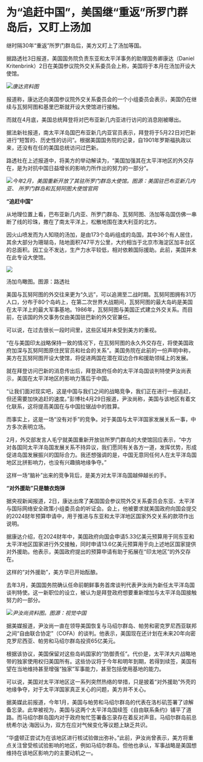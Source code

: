 # 为“追赶中国”，美国继“重返”所罗门群岛后，又盯上汤加

继时隔30年“重返”所罗门群岛后，美方又盯上了汤加等国。

据路透社3日报道，美国国务院负责东亚和太平洋事务的助理国务卿康达（Daniel
Kritenbrink）2日在美国参议院外交关系委员会上称，美国将于本月在汤加开设大使馆。

![](https://inews.gtimg.com/newsapp_bt/0/15788877631/1000)_康达资料图_

报道称，康达还向美国参议院外交关系委员会的一个小组委员会表示，美国仍在继续与瓦努阿图和基里巴斯就开设大使馆进行接触。

而就在4月底，美国总统拜登将对巴布亚新几内亚进行访问的消息刚被曝出。

据法新社报道，南太平洋岛国巴布亚新几内亚官员表示，拜登将于5月22日对巴新进行“短暂的、历史性的访问”。根据美国国务院的记录，自1901年罗斯福执政以来，还没有在任的美国总统访问过巴新。

路透社在上述报道中，将美方的举动解读为，“美国加强其在太平洋地区的外交存在，是为对抗中国日益增长的影响力所作出的努力的一部分”。

![](https://inews.gtimg.com/newsapp_bt/0/15788877633/1000)_今年2月，美国重新开放了其驻所罗门群岛大使馆。图源：美国驻巴布亚新几内亚、
所罗门群岛和瓦努阿图大使馆官网_

**“追赶中国”**

从地理位置上看，巴布亚新几内亚、所罗门群岛、瓦努阿图、汤加等岛国仿佛一串断了线的珍珠，撒在了南太平洋上，松散地围在澳大利亚的北方。

因火山喷发而为人知晓的汤加，是由173个岛屿组成的岛国，其中36个有人居住，其余大部分为珊瑚岛，陆地面积747平方公里，大约相当于北京市海淀区加丰台区的总面积。因工业不发达，生产力水平较低，相对依赖国际援助。此前，美国并未在此专设大使馆。

![](https://inews.gtimg.com/newsapp_bt/0/15788877653/1000)

汤加鸟瞰图。图源：路透社

美国与瓦努阿图的外交往来更为“久远”，可以追溯至二战时期。瓦努阿图拥有31万人口，分布于80个岛屿上，在第二次世界大战期间，瓦努阿图的最大岛屿是美国在太平洋上的最大军事基地。1986年，瓦努阿图与美国正式建立外交关系。而目前，在该国的外交事务仅由美国驻巴新的外交官兼任。

可以说，在过去很长一段时间里，这些区域并未受到美方的重视。

“在与美国印太战略保持一致的情况下，在瓦努阿图的永久外交存在，将使美国政府加深与瓦努阿图原住民官员和社会的关系”。美国务院在此前的一份声明中称，美方在瓦努阿图开设大使馆，将促进两国在潜在双边合作和援助领域上的发展。

就在拜登访问巴新的消息传出后，拜登政府任命的太平洋岛国谈判特使尹汝尚表示，美国在太平洋地区的影响力落后于中国。

“让我们面对现实吧，这是中国与我们之间的战略竞争，我们正在进行一些追赶，但还需要加快追赶的速度。”彭博社4月29日报道，尹汝尚称，美国与该地区有着文化联系，这将提高美国在与中国拉锯战中的胜算。

而事实上，这是一场“没有对手”的竞争。对于美国与太平洋国家发展关系一事，中方多次表明立场。

2月，外交部发言人毛宁就美国重新开放驻所罗门群岛的大使馆回应表示，“中方对各国同太平洋岛国发展关系不持异议，我们愿同有关各方一道，发挥优势，形成促进岛国发展振兴的国际合力。我还想强调的是，中国无意同任何人在太平洋岛国地区比拼影响力，也没有兴趣搞地缘争夺。”

这样一场“脑补”出来的竞争背后，是美方对太平洋岛国越伸越长的手。

**“对外援助”只是糖衣炮弹**

据央视新闻报道，2日，康达出席了美国国会参议院外交关系委员会东亚、太平洋与国际网络安全政策小组委员会的听证会。会上，他被要求就美国政府向国会提交的2024财年预算申请中，用于推进与东亚和太平洋地区国家外交关系的款项作出说明。

据康达介绍，在2024财年中，美国政府向国会申请5.33亿美元预算用于同东亚和太平洋地区国家进行外交接触，同时申请13.6亿美元预算用于向上述地区国家提供对外援助。他表示，美国政府提出的预算申请有助于拓展在“印太地区”的外交存在。

这样的“对外援助”，美方早已开始酝酿。

去年3月，美国国务院确认任命前朝鲜事务首席谈判代表尹汝尚为新任太平洋岛国谈判特使。这一新职位的设立，被认为是拜登政府想要重新增加与太平洋岛国接触努力的一部分。

![](https://inews.gtimg.com/newsapp_bt/0/15788877654/1000)_尹汝尚资料图。图源：视觉中国_

据美媒报道，尹汝尚一直在领导美国恢复与马绍尔群岛、帕劳和密克罗尼西亚联邦之间“自由联合协定”（COFA）的谈判。他表示，美国现在还计划在未来20年向密克罗尼西亚、帕劳和马绍尔群岛投资65亿美元。

根据该协议，美国保留对这些岛屿国家的“防御责任”。代价是，太平洋大片战略地带的独家使用权归美国所有。这些协议将于今年和明年到期，若得到续签，美国有望在当地维持甚至增强“独家”军事能力，甚至包括使用基地的能力。

可以说，美国对太平洋地区这一系列突然热络的举措，只是披着“对外援助”外壳的地缘争夺，对于太平洋国家真正关心的问题，美方并不关心。

据美媒此前报道，今年1月，美国与帕劳和马绍尔群岛的代表在洛杉矶签署了谅解备忘录。此举被视为，美国与这两个太平洋岛国续签《自由联系条约》铺平了道路。而马绍尔群岛国内对于政府匆忙签署备忘录存在着反对声音。马绍尔群岛前总统希尔达·海因认为，双方在应对气候变化等议题上缺乏共识。

“华盛顿正尝试为在该地区进行核试验做出弥补。”此前，尹汝尚曾表示，美方将重点关注曾受核试验影响的地区，例如马绍尔群岛。但他也承认，军事战略是美国想维持在该地区影响力的主要动机之一。

